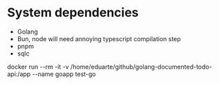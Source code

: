 # System dependencies

- Golang
- Bun, node will need annoying typescript compilation step
- pnpm
- sqlc

docker run --rm -it -v /home/eduarte/github/golang-documented-todo-api:/app --name goapp test-go
